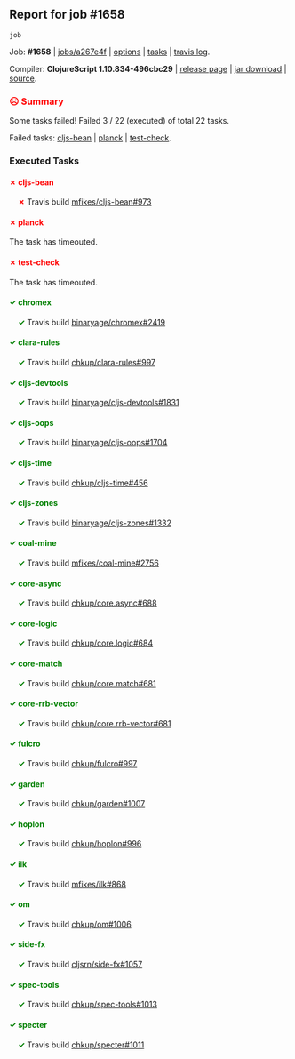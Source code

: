 ## Report for job #1658
```
job
```


Job: **#1658** | [jobs/a267e4f](https://github.com/cljs-oss/canary/commit/a267e4faaae0472e751317fd6c1df85b87863545) | [options](options.edn) | [tasks](tasks.edn) | [travis log](https://travis-ci.org/cljs-oss/canary/builds/754270719).

Compiler: **ClojureScript 1.10.834-496cbc29** | [release page](https://github.com/cljs-oss/canary/releases/tag/r1.10.834-496cbc29) | [jar download](https://github.com/cljs-oss/canary/releases/download/r1.10.834-496cbc29/clojurescript-1.10.834-496cbc29.jar) | [source](https://github.com/clojure/clojurescript/commit/496cbc294d8503be38253dc6a5042fca721892a8).

### <b style='color:red'>☹ Summary</b>

Some tasks failed! Failed 3 / 22 (executed) of total 22 tasks.

Failed tasks: [cljs-bean](#-cljs-bean) | [planck](#-planck) | [test-check](#-test-check).

### Executed Tasks

#### <b style='color:red'>&#x2717; cljs-bean</b>
&nbsp;&nbsp;&nbsp;&nbsp;<b style='color:red'>&#x2717;</b> Travis build [mfikes/cljs-bean#973](https://travis-ci.org/mfikes/cljs-bean/builds/754271527)<br>

#### <b style='color:red'>&#x2717; planck</b>
The task has timeouted.

#### <b style='color:red'>&#x2717; test-check</b>
The task has timeouted.

#### <b style='color:green'>&#x2713; chromex</b>
&nbsp;&nbsp;&nbsp;&nbsp;<b style='color:green'>&#x2713;</b> Travis build [binaryage/chromex#2419](https://travis-ci.org/binaryage/chromex/builds/754271519)<br>

#### <b style='color:green'>&#x2713; clara-rules</b>
&nbsp;&nbsp;&nbsp;&nbsp;<b style='color:green'>&#x2713;</b> Travis build [chkup/clara-rules#997](https://travis-ci.org/chkup/clara-rules/builds/754271523)<br>

#### <b style='color:green'>&#x2713; cljs-devtools</b>
&nbsp;&nbsp;&nbsp;&nbsp;<b style='color:green'>&#x2713;</b> Travis build [binaryage/cljs-devtools#1831](https://travis-ci.org/binaryage/cljs-devtools/builds/754271525)<br>

#### <b style='color:green'>&#x2713; cljs-oops</b>
&nbsp;&nbsp;&nbsp;&nbsp;<b style='color:green'>&#x2713;</b> Travis build [binaryage/cljs-oops#1704](https://travis-ci.org/binaryage/cljs-oops/builds/754271529)<br>

#### <b style='color:green'>&#x2713; cljs-time</b>
&nbsp;&nbsp;&nbsp;&nbsp;<b style='color:green'>&#x2713;</b> Travis build [chkup/cljs-time#456](https://travis-ci.org/chkup/cljs-time/builds/754271531)<br>

#### <b style='color:green'>&#x2713; cljs-zones</b>
&nbsp;&nbsp;&nbsp;&nbsp;<b style='color:green'>&#x2713;</b> Travis build [binaryage/cljs-zones#1332](https://travis-ci.org/binaryage/cljs-zones/builds/754271534)<br>

#### <b style='color:green'>&#x2713; coal-mine</b>
&nbsp;&nbsp;&nbsp;&nbsp;<b style='color:green'>&#x2713;</b> Travis build [mfikes/coal-mine#2756](https://travis-ci.org/mfikes/coal-mine/builds/754271538)<br>

#### <b style='color:green'>&#x2713; core-async</b>
&nbsp;&nbsp;&nbsp;&nbsp;<b style='color:green'>&#x2713;</b> Travis build [chkup/core.async#688](https://travis-ci.org/chkup/core.async/builds/754271544)<br>

#### <b style='color:green'>&#x2713; core-logic</b>
&nbsp;&nbsp;&nbsp;&nbsp;<b style='color:green'>&#x2713;</b> Travis build [chkup/core.logic#684](https://travis-ci.org/chkup/core.logic/builds/754271546)<br>

#### <b style='color:green'>&#x2713; core-match</b>
&nbsp;&nbsp;&nbsp;&nbsp;<b style='color:green'>&#x2713;</b> Travis build [chkup/core.match#681](https://travis-ci.org/chkup/core.match/builds/754271550)<br>

#### <b style='color:green'>&#x2713; core-rrb-vector</b>
&nbsp;&nbsp;&nbsp;&nbsp;<b style='color:green'>&#x2713;</b> Travis build [chkup/core.rrb-vector#681](https://travis-ci.org/chkup/core.rrb-vector/builds/754271552)<br>

#### <b style='color:green'>&#x2713; fulcro</b>
&nbsp;&nbsp;&nbsp;&nbsp;<b style='color:green'>&#x2713;</b> Travis build [chkup/fulcro#997](https://travis-ci.org/chkup/fulcro/builds/754271556)<br>

#### <b style='color:green'>&#x2713; garden</b>
&nbsp;&nbsp;&nbsp;&nbsp;<b style='color:green'>&#x2713;</b> Travis build [chkup/garden#1007](https://travis-ci.org/chkup/garden/builds/754271592)<br>

#### <b style='color:green'>&#x2713; hoplon</b>
&nbsp;&nbsp;&nbsp;&nbsp;<b style='color:green'>&#x2713;</b> Travis build [chkup/hoplon#996](https://travis-ci.org/chkup/hoplon/builds/754271562)<br>

#### <b style='color:green'>&#x2713; ilk</b>
&nbsp;&nbsp;&nbsp;&nbsp;<b style='color:green'>&#x2713;</b> Travis build [mfikes/ilk#868](https://travis-ci.org/mfikes/ilk/builds/754271588)<br>

#### <b style='color:green'>&#x2713; om</b>
&nbsp;&nbsp;&nbsp;&nbsp;<b style='color:green'>&#x2713;</b> Travis build [chkup/om#1006](https://travis-ci.org/chkup/om/builds/754271603)<br>

#### <b style='color:green'>&#x2713; side-fx</b>
&nbsp;&nbsp;&nbsp;&nbsp;<b style='color:green'>&#x2713;</b> Travis build [cljsrn/side-fx#1057](https://travis-ci.org/cljsrn/side-fx/builds/754271596)<br>

#### <b style='color:green'>&#x2713; spec-tools</b>
&nbsp;&nbsp;&nbsp;&nbsp;<b style='color:green'>&#x2713;</b> Travis build [chkup/spec-tools#1013](https://travis-ci.org/chkup/spec-tools/builds/754271569)<br>

#### <b style='color:green'>&#x2713; specter</b>
&nbsp;&nbsp;&nbsp;&nbsp;<b style='color:green'>&#x2713;</b> Travis build [chkup/specter#1011](https://travis-ci.org/chkup/specter/builds/754271576)<br>